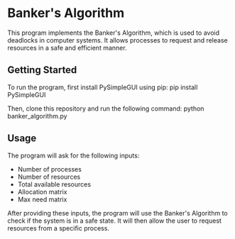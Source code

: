 # Banker's Algorithm

This program implements the Banker's Algorithm, which is used to avoid deadlocks in computer systems. It allows processes to request and release resources in a safe and efficient manner.

## Getting Started

To run the program, first install PySimpleGUI using pip: pip install PySimpleGUI

Then, clone this repository and run the following command: python banker_algorithm.py


## Usage

The program will ask for the following inputs:

- Number of processes
- Number of resources
- Total available resources
- Allocation matrix
- Max need matrix

After providing these inputs, the program will use the Banker's Algorithm to check if the system is in a safe state. It will then allow the user to request resources from a specific process.





